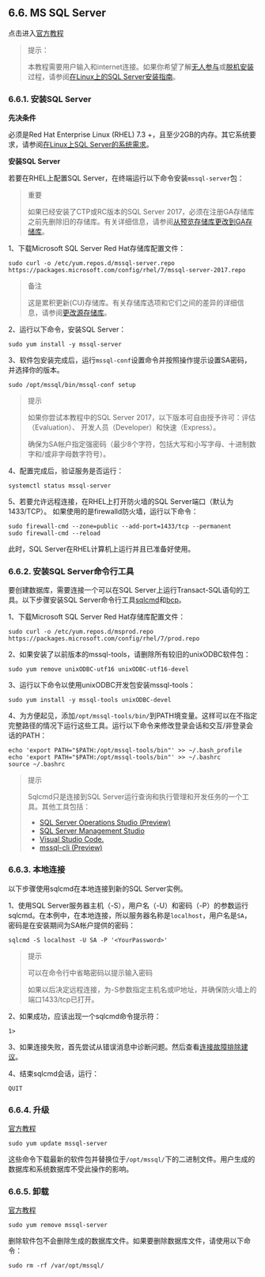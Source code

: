 ## 6.6. MS SQL Server

点击进入[官方教程](https://docs.microsoft.com/zh-cn/sql/linux/quickstart-install-connect-red-hat)

> 提示：
>
> 本教程需要用户输入和internet连接。如果你希望了解[无人参与](https://docs.microsoft.com/zh-cn/sql/linux/sql-server-linux-setup#unattended)或[脱机安装](https://docs.microsoft.com/zh-cn/sql/linux/sql-server-linux-setup#offline)过程，请参阅[在Linux上的SQL Server安装指南](https://docs.microsoft.com/zh-cn/sql/linux/sql-server-linux-setup)。

### 6.6.1. 安装SQL Server

**先决条件**

必须是Red Hat Enterprise Linux (RHEL) 7.3 +，且至少2GB的内存。其它系统要求，请参阅[在Linux上SQL Server的系统需求](https://docs.microsoft.com/zh-cn/sql/linux/sql-server-linux-setup#system)。

**安装SQL Server**

若要在RHEL上配置SQL Server，在终端运行以下命令安装`mssql-server`包：

> 重要
> 
> 如果已经安装了CTP或RC版本的SQL Server 2017，必须在注册GA存储库之前先删除旧的存储库。有关详细信息，请参阅[从预览存储库更改到GA存储库](https://docs.microsoft.com/zh-cn/sql/linux/sql-server-linux-change-repo)。

1、下载Microsoft SQL Server Red Hat存储库配置文件：

```
sudo curl -o /etc/yum.repos.d/mssql-server.repo https://packages.microsoft.com/config/rhel/7/mssql-server-2017.repo
```

> 备注
> 
> 这是累积更新(CU)存储库。有关存储库选项和它们之间的差异的详细信息，请参阅[更改源存储库](https://docs.microsoft.com/zh-cn/sql/linux/sql-server-linux-setup#repositories)。

2、运行以下命令，安装SQL Server：

```
sudo yum install -y mssql-server
```

3、软件包安装完成后，运行`mssql-conf`设置命令并按照操作提示设置SA密码，并选择你的版本。

```
sudo /opt/mssql/bin/mssql-conf setup
```

> 提示
> 
> 如果你尝试本教程中的SQL Server 2017，以下版本可自由授予许可：评估（Evaluation）、 开发人员（Developer）和快速（Express）。
>
> 确保为SA帐户指定强密码（最少8个字符，包括大写和小写字母、十进制数字和/或非字母数字符号）。

4、配置完成后，验证服务是否运行：

```
systemctl status mssql-server
```

5、若要允许远程连接，在RHEL上打开防火墙的SQL Server端口（默认为1433/TCP）。 如果使用的是firewalld防火墙，运行以下命令：

```
sudo firewall-cmd --zone=public --add-port=1433/tcp --permanent
sudo firewall-cmd --reload
```

此时，SQL Server在RHEL计算机上运行并且已准备好使用。

### 6.6.2. 安装SQL Server命令行工具

要创建数据库，需要连接一个可以在SQL Server上运行Transact-SQL语句的工具。以下步骤安装SQL Server命令行工具[sqlcmd](https://docs.microsoft.com/zh-cn/sql/tools/sqlcmd-utility)和[bcp](https://docs.microsoft.com/zh-cn/sql/tools/bcp-utility)。

1、下载Microsoft SQL Server Red Hat存储库配置文件：

```
sudo curl -o /etc/yum.repos.d/msprod.repo https://packages.microsoft.com/config/rhel/7/prod.repo
```

2、如果安装了以前版本的mssql-tools，请删除所有较旧的unixODBC软件包：

```
sudo yum remove unixODBC-utf16 unixODBC-utf16-devel
```

3、运行以下命令以使用unixODBC开发包安装mssql-tools：

```
sudo yum install -y mssql-tools unixODBC-devel
```

4、为方便起见，添加`/opt/mssql-tools/bin/`到PATH境变量。这样可以在不指定完整路径的情况下运行这些工具。运行以下命令来修改登录会话和交互/非登录会话的PATH：

```
echo 'export PATH="$PATH:/opt/mssql-tools/bin"' >> ~/.bash_profile
echo 'export PATH="$PATH:/opt/mssql-tools/bin"' >> ~/.bashrc
source ~/.bashrc
```

> 提示
>
> Sqlcmd只是连接到SQL Server运行查询和执行管理和开发任务的一个工具。其他工具包括：
>
> 
> * [SQL Server Operations Studio (Preview)](https://docs.microsoft.com/en-us/sql/sql-operations-studio/what-is)
> * [SQL Server Management Studio](https://docs.microsoft.com/en-us/sql/linux/sql-server-linux-develop-use-ssms)
> * [Visual Studio Code.](https://docs.microsoft.com/en-us/sql/linux/sql-server-linux-develop-use-vscode)
> * [mssql-cli (Preview)](https://blogs.technet.microsoft.com/dataplatforminsider/2017/12/12/try-mssql-cli-a-new-interactive-command-line-tool-for-sql-server/)

### 6.6.3. 本地连接

以下步骤使用sqlcmd在本地连接到新的SQL Server实例。

1、使用SQL Server服务器主机（-S），用户名（-U）和密码（-P）的参数运行sqlcmd。在本例中，在本地连接，所以服务器名称是`localhost`，用户名是`SA`，密码是在安装期间为SA帐户提供的密码：

```
sqlcmd -S localhost -U SA -P '<YourPassword>'
```

> 提示
>
> 可以在命令行中省略密码以提示输入密码
>
> 如果以后决定远程连接，为-S参数指定主机名或IP地址，并确保防火墙上的端口1433/tcp已打开。

2、如果成功，应该出现一个sqlcmd命令提示符：

```
1>
```

3、如果连接失败，首先尝试从错误消息中诊断问题。然后查看[连接故障排除建议](https://docs.microsoft.com/en-us/sql/linux/sql-server-linux-troubleshooting-guide#connection)。

4、结束sqlcmd会话，运行：

```
QUIT
```

### 6.6.4. 升级

[官方教程](https://docs.microsoft.com/en-us/sql/linux/sql-server-linux-setup#upgrade)

```
sudo yum update mssql-server
```

这些命令下载最新的软件包并替换位于`/opt/mssql/`下的二进制文件。用户生成的数据库和系统数据库不受此操作的影响。

### 6.6.5. 卸载

[官方教程](https://docs.microsoft.com/en-us/sql/linux/sql-server-linux-setup#uninstall)

```
sudo yum remove mssql-server
```

删除软件包不会删除生成的数据库文件。如果要删除数据库文件，请使用以下命令：

```
sudo rm -rf /var/opt/mssql/
```
